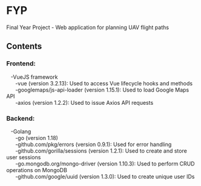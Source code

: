 # FYP
Final Year Project - Web application for planning UAV flight paths

## Contents
### Frontend:  
&nbsp;&nbsp;&nbsp;-VueJS framework  
&nbsp;&nbsp;&nbsp;&nbsp;&nbsp;&nbsp;-vue (version 3.2.13): Used to access Vue lifecycle hooks and methods  
&nbsp;&nbsp;&nbsp;&nbsp;&nbsp;&nbsp;-googlemaps/js-api-loader (version 1.15.1): Used to load Google Maps API  
&nbsp;&nbsp;&nbsp;&nbsp;&nbsp;&nbsp;-axios (version 1.2.2): Used to issue Axios API requests  

### Backend:  
&nbsp;&nbsp;&nbsp;-Golang  
&nbsp;&nbsp;&nbsp;&nbsp;&nbsp;&nbsp;-go (version 1.18)  
&nbsp;&nbsp;&nbsp;&nbsp;&nbsp;&nbsp;-github.com/pkg/errors (version 0.9.1): Used for error handling  
&nbsp;&nbsp;&nbsp;&nbsp;&nbsp;&nbsp;-github.com/gorilla/sessions (version 1.2.1): Used to create and store user sessions  
&nbsp;&nbsp;&nbsp;&nbsp;&nbsp;&nbsp;-go.mongodb.org/mongo-driver (version 1.10.3): Used to perform CRUD operations on MongoDB  
&nbsp;&nbsp;&nbsp;&nbsp;&nbsp;&nbsp;-github.com/google/uuid (version 1.3.0): Used to create unique user IDs  



